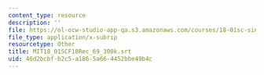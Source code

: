 ```yaml
---
content_type: resource
description: ''
file: https://ol-ocw-studio-app-qa.s3.amazonaws.com/courses/18-01sc-single-variable-calculus-fall-2010/46d2bcbfb2c5a1865a664452bbe49b4c_MIT18_01SCF10Rec_69_300k.srt
file_type: application/x-subrip
resourcetype: Other
title: MIT18_01SCF10Rec_69_300k.srt
uid: 46d2bcbf-b2c5-a186-5a66-4452bbe49b4c
---
```

